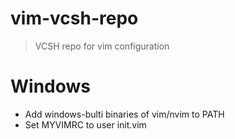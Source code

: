vim-vcsh-repo
=============

> VCSH repo for vim configuration

# Windows

* Add windows-bulti binaries of vim/nvim to PATH
* Set MYVIMRC to user init.vim
